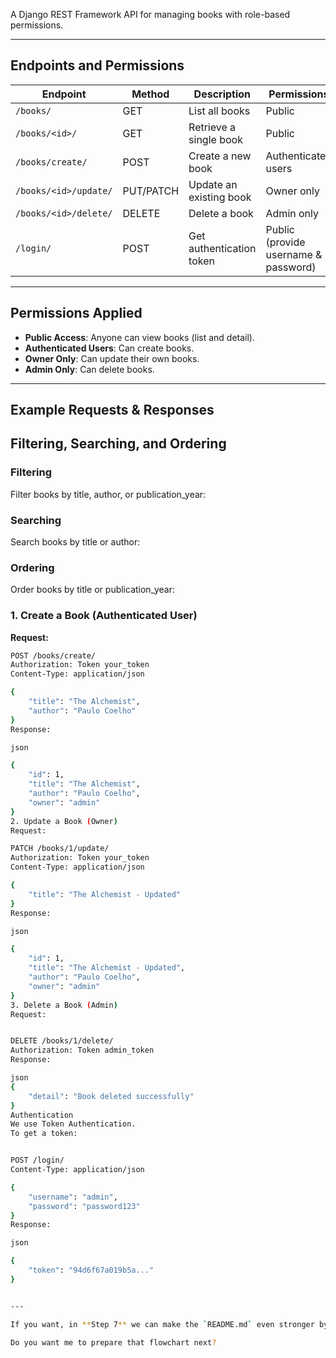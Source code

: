 A Django REST Framework API for managing books with role-based permissions.

---

## **Endpoints and Permissions**

| Endpoint                              | Method | Description                          | Permissions |
|---------------------------------------|--------|--------------------------------------|-------------|
| `/books/`                             | GET    | List all books                       | Public      |
| `/books/<id>/`                        | GET    | Retrieve a single book               | Public      |
| `/books/create/`                      | POST   | Create a new book                    | Authenticated users |
| `/books/<id>/update/`                 | PUT/PATCH | Update an existing book          | Owner only  |
| `/books/<id>/delete/`                 | DELETE | Delete a book                        | Admin only  |
| `/login/`                             | POST   | Get authentication token             | Public (provide username & password) |

---

## **Permissions Applied**

- **Public Access**: Anyone can view books (list and detail).
- **Authenticated Users**: Can create books.
- **Owner Only**: Can update their own books.
- **Admin Only**: Can delete books.

---

## **Example Requests & Responses**

## Filtering, Searching, and Ordering

### Filtering
Filter books by title, author, or publication_year:

### Searching
Search books by title or author:

### Ordering
Order books by title or publication_year:


### **1. Create a Book (Authenticated User)**
**Request:**
```bash
POST /books/create/
Authorization: Token your_token
Content-Type: application/json

{
    "title": "The Alchemist",
    "author": "Paulo Coelho"
}
Response:

json

{
    "id": 1,
    "title": "The Alchemist",
    "author": "Paulo Coelho",
    "owner": "admin"
}
2. Update a Book (Owner)
Request:

PATCH /books/1/update/
Authorization: Token your_token
Content-Type: application/json

{
    "title": "The Alchemist - Updated"
}
Response:

json

{
    "id": 1,
    "title": "The Alchemist - Updated",
    "author": "Paulo Coelho",
    "owner": "admin"
}
3. Delete a Book (Admin)
Request:


DELETE /books/1/delete/
Authorization: Token admin_token
Response:

json
{
    "detail": "Book deleted successfully"
}
Authentication
We use Token Authentication.
To get a token:


POST /login/
Content-Type: application/json

{
    "username": "admin",
    "password": "password123"
}
Response:

json

{
    "token": "94d6f67a019b5a..."
}


---

If you want, in **Step 7** we can make the `README.md` even stronger by adding an **API usage flowchart** so it’s visually clear how permissions work.  

Do you want me to prepare that flowchart next?